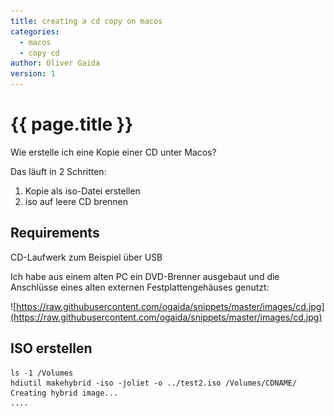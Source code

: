 ```yaml
---
title: creating a cd copy on macos
categories:
  - macos
  - copy cd
author: Oliver Gaida
version: 1
---
```


# {{ page.title }}

Wie erstelle ich eine Kopie einer CD unter Macos?

Das läuft in 2 Schritten:

1. Kopie als iso-Datei erstellen
2. iso auf leere CD brennen

## Requirements 

CD-Laufwerk zum Beispiel über USB 

Ich habe aus einem alten PC ein DVD-Brenner ausgebaut und die Anschlüsse eines alten externen Festplattengehäuses genutzt:

![https://raw.githubusercontent.com/ogaida/snippets/master/images/cd.jpg](https://raw.githubusercontent.com/ogaida/snippets/master/images/cd.jpg)

## ISO erstellen

```
ls -1 /Volumes
hdiutil makehybrid -iso -joliet -o ../test2.iso /Volumes/CDNAME/
Creating hybrid image...
....
```

